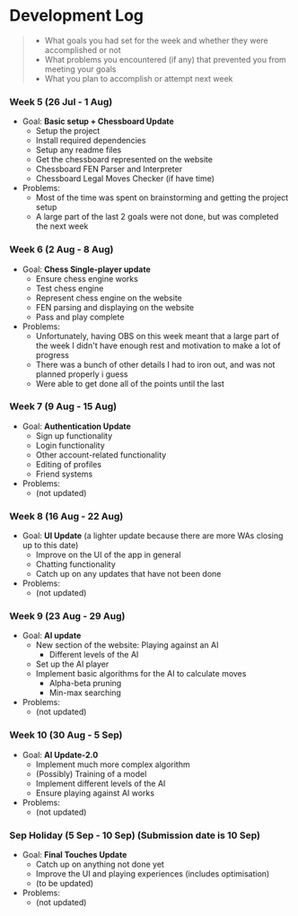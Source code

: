 # Development Log

> - What goals you had set for the week and whether they were accomplished or not
> - What problems you encountered (if any) that prevented you from meeting your goals
> - What you plan to accomplish or attempt next week

### **Week 5 (26 Jul - 1 Aug)**

- Goal: **Basic setup + Chessboard Update**
  - Setup the project
  - Install required dependencies
  - Setup any readme files
  - Get the chessboard represented on the website
  - Chessboard FEN Parser and Interpreter
  - Chessboard Legal Moves Checker (if have time)
- Problems:
  - Most of the time was spent on brainstorming and getting the project setup
  - A large part of the last 2 goals were not done, but was completed the next week

### **Week 6 (2 Aug - 8 Aug)**

- Goal: **Chess Single-player update**
  - Ensure chess engine works
  - Test chess engine
  - Represent chess engine on the website
  - FEN parsing and displaying on the website
  - Pass and play complete
- Problems:
  - Unfortunately, having OBS on this week meant that a large part of the week I didn't have enough rest and motivation to make a lot of progress
  - There was a bunch of other details I had to iron out, and was not planned properly i guess
  - Were able to get done all of the points until the last

### **Week 7 (9 Aug - 15 Aug)**

- Goal: **Authentication Update**
  - Sign up functionality
  - Login functionality
  - Other account-related functionality
  - Editing of profiles
  - Friend systems
- Problems:
  - (not updated)

### **Week 8 (16 Aug - 22 Aug)**

- Goal: **UI Update** (a lighter update because there are more WAs closing up to this date)
  - Improve on the UI of the app in general
  - Chatting functionality
  - Catch up on any updates that have not been done
- Problems:
  - (not updated)

### **Week 9 (23 Aug - 29 Aug)**

- Goal: **AI update**
  - New section of the website: Playing against an AI
    - Different levels of the AI
  - Set up the AI player
  - Implement basic algorithms for the AI to calculate moves
    - Alpha-beta pruning
    - Min-max searching
- Problems:
  - (not updated)

### **Week 10 (30 Aug - 5 Sep)**

- Goal: **AI Update-2.0**
  - Implement much more complex algorithm
  - (Possibly) Training of a model
  - Implement different levels of the AI
  - Ensure playing against AI works
- Problems:
  - (not updated)

### **Sep Holiday (5 Sep - 10 Sep)** (Submission date is 10 Sep)

- Goal: **Final Touches Update**
  - Catch up on anything not done yet
  - Improve the UI and playing experiences (includes optimisation)
  - (to be updated)
- Problems:
  - (not updated)

